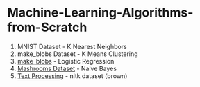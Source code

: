 # Machine-Learning-Algorithms-from-Scratch

1. MNIST Dataset - K Nearest Neighbors
2. make_blobs Dataset - K Means Clustering
3. <a href = "https://github.com/sameeksharathi/Machine-Learning-Algorithms-from-Scratch/tree/master/Logistic%20Regression%20-%20make_blobs">make_blobs</a> - Logistic Regression
4. <a href = "https://github.com/sameeksharathi/Machine-Learning-Algorithms-from-Scratch/tree/master/Naive%20Bayes%20using%20Scratch%20-%20Mushrooms%20Dataset">Mashrooms Dataset</a> - Naive Bayes
5. <a href = "https://github.com/sameeksharathi/Machine-Learning-Algorithms-from-Scratch/blob/master/Text%20Processing.ipynb">Text Processing</a> - nltk dataset (brown)
